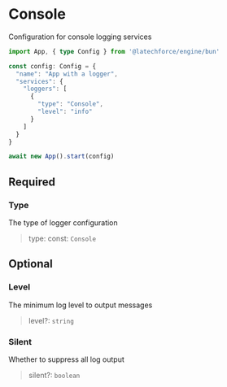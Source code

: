 # Console

Configuration for console logging services

```ts
import App, { type Config } from '@latechforce/engine/bun'

const config: Config = {
  "name": "App with a logger",
  "services": {
    "loggers": [
      {
        "type": "Console",
        "level": "info"
      }
    ]
  }
}

await new App().start(config)
```
## Required

### Type

The type of logger configuration
>type: const: `Console`

## Optional

### Level

The minimum log level to output messages
>level?: `string`

### Silent

Whether to suppress all log output
>silent?: `boolean`

